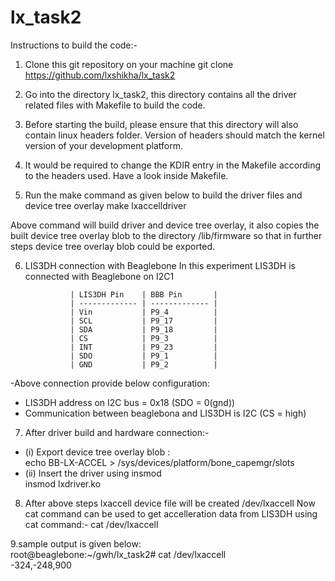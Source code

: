 # lx_task2

Instructions to build the code:-

1. Clone this git repository on your machine
git clone https://github.com/lxshikha/lx_task2

2. Go into the directory lx_task2, this directory contains all the driver related files with Makefile to build the code.

3. Before starting the build, please ensure that this directory will also contain linux headers folder. Version of headers should match the kernel version of your development platform.  

4. It would be required to change the KDIR entry in the Makefile according to the headers used. Have a look inside Makefile.

5. Run the make command as given below to build the driver files and device tree overlay
    make lxaccelldriver

Above command will build driver and device tree overlay, it also copies the built device tree overlay blob to the directory /lib/firmware so that in further steps device tree overlay blob could be exported.

6. LIS3DH connection with Beaglebone
In this experiment LIS3DH is connected with Beaglebone on I2C1 

                 | LIS3DH Pin    | BBB Pin       |
                 | ------------- | ------------- |
                 | Vin           | P9_4          |
                 | SCL           | P9_17         |
                 | SDA           | P9_18         |
                 | CS            | P9_3          |
                 | INT           | P9_23         |
                 | SDO           | P9_1          |
                 | GND           | P9_2          | 
-Above connection provide below configuration:
- LIS3DH address on I2C bus = 0x18 (SDO = 0(gnd))
- Communication between beaglebona and LIS3DH is I2C (CS = high)
                     
7. After driver build and hardware connection:-
  - (i) Export device tree overlay blob :   
   echo BB-LX-ACCEL > /sys/devices/platform/bone_capemgr/slots
  - (ii) Insert the driver using insmod  
     insmod lxdriver.ko   
      
8. After above steps lxaccell device file will be created /dev/lxaccell
  Now cat command can be used to get accelleration data from LIS3DH using cat command:- cat /dev/lxaccell
 
 9.sample output is given below:  
 root@beaglebone:~/gwh/lx_task2# cat /dev/lxaccell  
 -324,-248,900  

  
  
